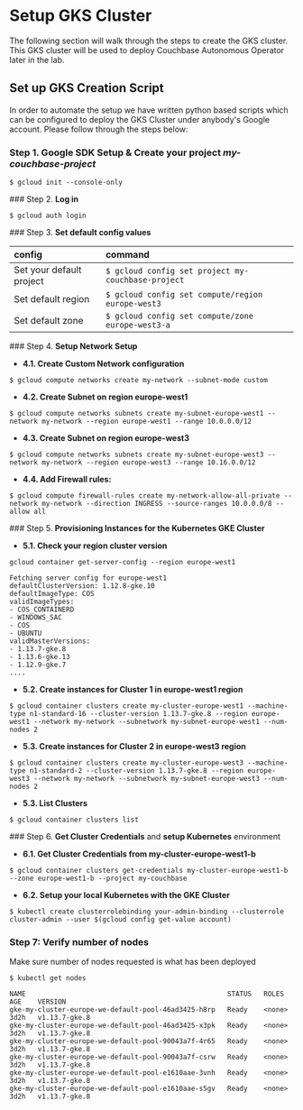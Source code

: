 # Setup GKS Cluster

The following section will walk through the steps to create the GKS cluster.  This GKS cluster will be used to deploy Couchbase Autonomous Operator later in the lab.

## Set up GKS Creation Script

 In order to automate the setup we have written python based scripts which can be configured to deploy the GKS Cluster under anybody's Google account. Please follow through the steps below:

### Step 1. Google SDK Setup & Create your project **_my-couchbase-project_** 
```
$ gcloud init --console-only
```

### Step 2. **Log in** 
```
$ gcloud auth login
```

### Step 3. **Set default config values**

|config| command |
| :--- | :--- |
| Set your default project | ``` $ gcloud config set project my-couchbase-project ```|
| Set default region | ```$ gcloud config set compute/region europe-west3```|
| Set default zone | ```$ gcloud config set compute/zone europe-west3-a```|


### Step 4. **Setup Network Setup**

*   **4.1. Create Custom Network configuration**
```  
$ gcloud compute networks create my-network --subnet-mode custom
```

*   **4.2. Create Subnet on region europe-west1**
```
$ gcloud compute networks subnets create my-subnet-europe-west1 --network my-network --region europe-west1 --range 10.0.0.0/12
```
*   **4.3. Create Subnet on region europe-west3**
```
$ gcloud compute networks subnets create my-subnet-europe-west3 --network my-network --region europe-west3 --range 10.16.0.0/12
```
*   **4.4. Add Firewall rules:**
```
$ gcloud compute firewall-rules create my-network-allow-all-private --network my-network --direction INGRESS --source-ranges 10.0.0.0/8 --allow all
```

### Step 5. **Provisioning Instances for the Kubernetes GKE Cluster**

*   **5.1. Check your region cluster version**

```
gcloud container get-server-config --region europe-west1

Fetching server config for europe-west1
defaultClusterVersion: 1.12.8-gke.10
defaultImageType: COS
validImageTypes:
- COS_CONTAINERD
- WINDOWS_SAC
- COS
- UBUNTU
validMasterVersions:
- 1.13.7-gke.8
- 1.13.6-gke.13
- 1.12.9-gke.7
....
```

*   **5.2. Create instances for Cluster 1 in europe-west1 region**

```
$ gcloud container clusters create my-cluster-europe-west1 --machine-type n1-standard-16 --cluster-version 1.13.7-gke.8 --region europe-west1 --network my-network --subnetwork my-subnet-europe-west1 --num-nodes 2
```

*   **5.3. Create instances for Cluster 2 in europe-west3 region**

```
$ gcloud container clusters create my-cluster-europe-west3 --machine-type n1-standard-2 --cluster-version 1.13.7-gke.8 --region europe-west3 --network my-network --subnetwork my-subnet-europe-west3 --num-nodes 2
```

*   **5.3. List Clusters**

```
$ gcloud container clusters list
```

### Step 6. **Get Cluster Credentials** and **setup Kubernetes** environment

*   **6.1. Get Cluster Credentials from my-cluster-europe-west1-b**
```
$ gcloud container clusters get-credentials my-cluster-europe-west1-b --zone europe-west1-b --project my-couchbase
```

*   **6.2. Setup your local Kubernetes with the GKE Cluster**
```
$ kubectl create clusterrolebinding your-admin-binding --clusterrole cluster-admin --user $(gcloud config get-value account)
```


### Step 7: Verify number of nodes
Make sure number of nodes requested is what has been deployed

```
$ kubectl get nodes

NAME                                                  STATUS   ROLES    AGE    VERSION
gke-my-cluster-europe-we-default-pool-46ad3425-h8rp   Ready    <none>   3d2h   v1.13.7-gke.8
gke-my-cluster-europe-we-default-pool-46ad3425-x3pk   Ready    <none>   3d2h   v1.13.7-gke.8
gke-my-cluster-europe-we-default-pool-90043a7f-4r65   Ready    <none>   3d2h   v1.13.7-gke.8
gke-my-cluster-europe-we-default-pool-90043a7f-csrw   Ready    <none>   3d2h   v1.13.7-gke.8
gke-my-cluster-europe-we-default-pool-e1610aae-3vnh   Ready    <none>   3d2h   v1.13.7-gke.8
gke-my-cluster-europe-we-default-pool-e1610aae-s5gv   Ready    <none>   3d2h   v1.13.7-gke.8
```

